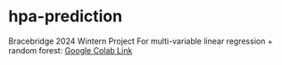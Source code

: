 # hpa-prediction
Bracebridge 2024 Wintern Project
For multi-variable linear regression + random forest: [Google Colab Link](https://colab.research.google.com/drive/1bggqhfVa3H4NPgGKxxY_5OL3aCnfoxqa?usp=sharing)
